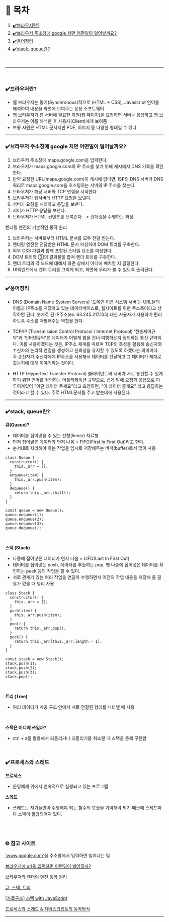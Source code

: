 # 📝 목차

1. [✔️브라우저란?](#✔️브라우저란?)
2. [✔️브라우저 주소창에 google 치면 어떤일이 일어날까요?](#✔️브라우저-주소창에-google-치면-어떤일이-일어날까요?)
3. [✔️용어정리](#✔️용어정리)
4. [✔️stack, queue란?](#✔️stack,-queue란?)

<br/>
<hr/>
<br/>

### ✔️브라우저란?

- 웹 브라우저는 동기(Synchronous)적으로 (HTML + CSS), Javascript 언어를 해석하여 내용을 화면에 보여주는 응용 소프트웨어
- 웹 브라우저가 웹 서버에 필요한 자원(웹 페이지)을 요청하면 서버는 응답하고 웹 브라우저는 이를 해석한 후 사용자(Client)에게 보여줌
- 보통 자원은 HTML 문서지만 PDF, 이미지 등 다양한 형태일 수 있다.

<hr/>

### ✔️브라우저 주소창에 google 치면 어떤일이 일어날까요?

1. 브라우저 주소창에 maps.google.com을 입력한다.
2. 브라우저가 maps.google.com의 IP 주소를 찾기 위해 캐시에서 DNS 기록을 확인한다.
3. 만약 요청한 URL(maps.google.com)이 캐시에 없다면, ISP의 DNS 서버가 DNS 쿼리로 maps.google.com을 호스팅하는 서버의 IP 주소를 찾는다.
4. 브라우저가 해당 서버와 TCP 연결을 시작한다.
5. 브라우저가 웹서버에 HTTP 요청을 보낸다.
6. 서버가 요청을 처리하고 응답을 보낸다.
7. 서버가 HTTP 응답을 보낸다.
8. 브라우저가 HTML 컨텐츠를 보여준다. -> 렌더링을 수행하는 과정

렌더링 엔진의 기본적인 동작 원리

1. 브라우저는 서버로부터 HTML 문서를 모두 전달 받는다.
2. 렌더링 엔진은 전달받은 HTML 문서 파싱하여 DOM 트리를 구축한다.
3. 외부 CSS 파일과 함께 포함된 스타일 요소를 파싱한다.
4. DOM 트리와 ③의 결과물을 합쳐 렌더 트리를 구축한다.
5. 렌더 트리의 각 노드에 대해서 화면 상에서 어디에 배치할 지 결정한다.
6. UI백엔드에서 렌더 트리를 그리게 되고, 화면에 우리가 볼 수 있도록 출력된다.

<hr/>

### ✔️용어정리

- DNS (Domain Name System Servers)
  '도메인 이름 시스템 서버'는 URL들의 이름과 IP주소를 저장하고 있는 데이터베이스로, 웹사이트를 위한 주소록이라고 생각하면 된다. 숫자로 된 IP주소(ex. 63.245.217.105) 대신 사용자가 사용하기 편리하도록 주소를 매핑해주는 역할을 한다.

- TCP/IP (Transmission Control Protocol / Internet Protocol)
  '전송제어규약'과 '인터넷규약'은 데이터가 어떻게 웹을 건너 여행하는지 정의하는 통신 규약이다.
  이를 사용하겠다는 것은, IP주소 체계를 따르며 TCP의 특성을 활용해 송신자와 수신자의 논리적 연결을 생성하고 신뢰성을 유지할 수 있도록 하겠다는 의미이다. 즉 송신자가 수신자에게 IP주소를 사용해서 데이터를 전달하고 그 데이터가 제대로 갔는지에 대해 이야기하는 것이다.

- HTTP (Hypertext Transfer Protocol)
  클라이언트와 서버가 서로 통신할 수 있게 하기 위한 언어를 정의하는 어플리케이션 규약으로, 쉽게 말해 요청과 응답으로 이루어져있어 "어떤 데이터 주세요"라고 요청하면, "이 데이터 줄게요" 라고 응답하는 것이라고 할 수 있다.
  주로 HTML문서를 주고 받는데에 사용된다.

---

### ✔️stack, queue란?

<b>큐(Queue)?</b>

- 데이터를 집어넣을 수 있는 선형(linear) 자료형<br/>
- 먼저 집어넣은 데이터가 먼저 나옴 = FIFO(First In First Out)라고 한다.<br/>
- 순서대로 처리해야 하는 작업을 임시로 저장해두는 버퍼(buffer)로서 많이 사용<br/>

```
class Queue {
  constructor() {
    this._arr = [];
  }
  enqueue(item) {
    this._arr.push(item);
  }
  dequeue() {
    return this._arr.shift();
  }
}

const queue = new Queue();
queue.enqueue(1);
queue.enqueue(2);
queue.enqueue(3);
queue.dequeue();
```

<br/>

<b>스택 (Stack)</b>

- 나중에 집어넣은 데이터가 먼저 나옴 = LIFO(Last In First Out)
- 데이터를 집어넣는 push, 데이터를 추출하는 pop, 맨 나중에 집어넣은 데이터를 확인하는 peek 등의 작업을 할 수 있다.
- 서로 관계가 있는 여러 작업을 연달아 수행하면서 이전의 작업 내용을 저장해 둘 필요가 있을 때 널리 사용<br/>

```
class Stack {
  constructor() {
    this._arr = [];
  }
  push(item) {
    this._arr.push(item);
  }
  pop() {
    return this._arr.pop();
  }
  peek() {
    return this._arr[this._arr.length - 1];
  }
}

const stack = new Stack();
stack.push(1);
stack.push(2);
stack.push(3);
stack.pop();
```

<br/>

<b>트리 (Tree)</b>

- 여러 데이터가 계층 구조 안에서 서로 연결된 형태를 나타낼 때 사용

<br/>

<b>스택은 어디에 쓰일까?</b>

- ctrl + z를 활용해서 되돌리거나 되돌리기를 취소할 때 스택을 통해 구현함

<br/>

### ✔️프로세스와 스레드

<b>프로세스</b>

- 운영체제 위에서 연속적으로 실행되고 있는 프로그램
  <br/>

<b>스레드</b>

- 쓰레드는 자기들만이 수행해야 되는 함수의 호출을 기억해야 되기 때문에 스레드마다 스택이 할당되어져 있다.

<br/>
<br/>

### 🌐 참고 사이트

<a href="https://velog.io/@eassy/www.google.com%EC%9D%84-%EC%A3%BC%EC%86%8C%EC%B0%BD%EC%97%90%EC%84%9C-%EC%9E%85%EB%A0%A5%ED%95%98%EB%A9%B4-%EC%9D%BC%EC%96%B4%EB%82%98%EB%8A%94-%EC%9D%BC" target="_blank">'www.google.com'을 주소창에서 입력하면 일어나는 일</a>

<a href="https://velog.io/@khy226/%EB%B8%8C%EB%9D%BC%EC%9A%B0%EC%A0%80%EC%97%90-url%EC%9D%84-%EC%9E%85%EB%A0%A5%ED%95%98%EB%A9%B4-%EC%96%B4%EB%96%A4%EC%9D%BC%EC%9D%B4-%EB%B2%8C%EC%96%B4%EC%A7%88%EA%B9%8C" target="_blank">브라우저에 url을 입력하면 어떤일이 벌어질까?</a>

<a href="https://all-young.tistory.com/22" target="_blank">브라우저와 렌더링 엔진 동작 원리</a>

<a href="https://helloworldjavascript.net/pages/282-data-structures.html" target="_blank">큐, 스택, 트리</a>

<a href="https://overcome-the-limits.tistory.com/14" target="_blank">[자료구조] 스택 with JavaScript</a>

<a href="https://velog.io/@nowhhk/%ED%94%84%EB%A1%9C%EC%84%B8%EC%8A%A4%EC%99%80-%EC%8A%A4%EB%A0%88%EB%93%9C" target="_blank">프로세스와 스레드 & 자바스크립트의 동작방식
</a>

---
